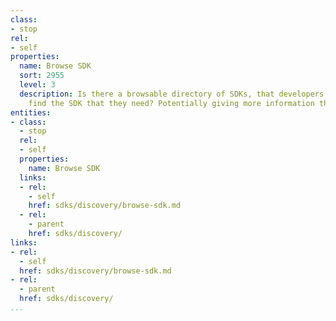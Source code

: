```yaml
---
class:
- stop
rel:
- self
properties:
  name: Browse SDK
  sort: 2955
  level: 3
  description: Is there a browsable directory of SDKs, that developers can use to
    find the SDK that they need? Potentially giving more information than just a listing.
entities:
- class:
  - stop
  rel:
  - self
  properties:
    name: Browse SDK
  links:
  - rel:
    - self
    href: sdks/discovery/browse-sdk.md
  - rel:
    - parent
    href: sdks/discovery/
links:
- rel:
  - self
  href: sdks/discovery/browse-sdk.md
- rel:
  - parent
  href: sdks/discovery/
...
```

